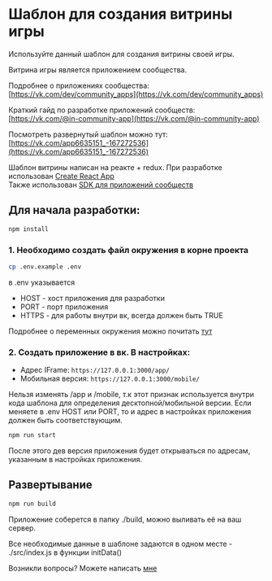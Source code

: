 # Шаблон для создания витрины игры
Используйте данный шаблон для создания витрины своей игры.

Витрина игры является приложением сообщества.

Подробнее о приложениях сообщества:
[https://vk.com/dev/community_apps](https://vk.com/dev/community_apps)

Краткий гайд по разработке приложений сообществ:
[https://vk.com/@in-community-app](https://vk.com/@in-community-app)

Посмотреть развернутый шаблон можно тут:
[https://vk.com/app6635151_-167272536](https://vk.com/app6635151_-167272536)

Шаблон витрины написан на реакте + redux. При разработке использован [Create React App](https://github.com/facebook/create-react-app) <br/>
Также использован [SDK для приложений сообществ](https://github.com/HappySanta/vk-sdk-js)

## Для начала разработки:

```bash
npm install
```

### 1. Необходимо создать файл окружения в корне проекта

```bash
cp .env.example .env
```

в .env указывается

- HOST - хост приложения для разработки
- PORT - порт приложения
- HTTPS - для работы внутри вк, всегда должен быть TRUE

Подробнее о переменных окружения можно почитать [тут](https://github.com/facebook/create-react-app/blob/master/packages/react-scripts/template/README.md#advanced-configuration)

### 2. Создать приложение в вк. В настройках:

- Адрес IFrame: ```https://127.0.0.1:3000/app/```
- Мобильная версия: ```https://127.0.0.1:3000/mobile/```

Нельзя изменять /app и /mobile, т.к этот признак используется внутри кода шаблона для определения десктопной/мобильной версии. 
Если меняете в .env HOST или PORT, то и адрес в настройках приложения должен быть соответствующим.

```bash
npm run start
```

После этого дев версия приложения будет открываться по адресам, указанным в настройках приложения.

## Развертывание

```bash
npm run build
```

Приложение соберется в папку ./build, можно выливать её на ваш сервер.

Все необходимые данные в шаблоне задаются в одном месте - ./src/index.js в функции initData()

Возникли вопросы? Можете написать [мне](https://vk.com/hf)
